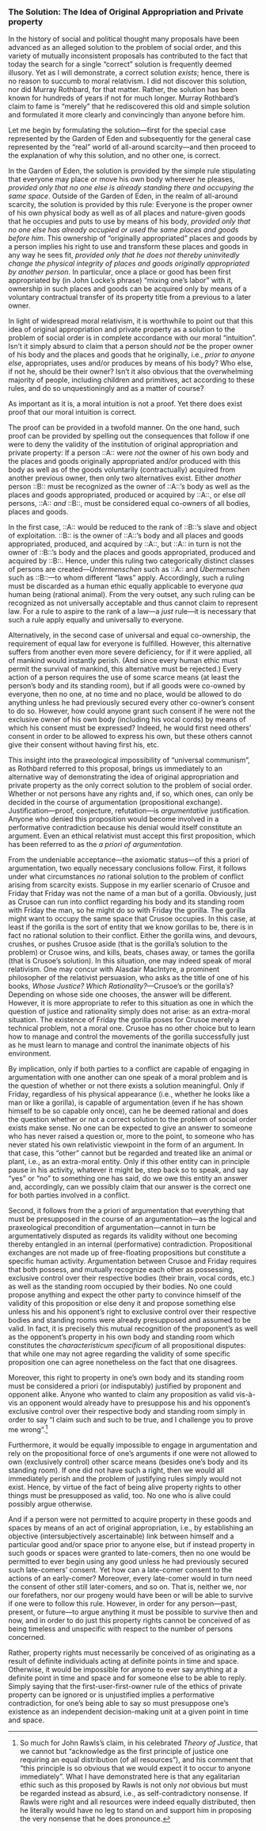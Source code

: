 ### The Solution: The Idea of Original Appropriation and Private property

In the history of social and political thought many proposals have been advanced as an alleged solution to the problem of social order, and this variety of mutually inconsistent proposals has contributed to the fact that today the search for a single “correct” solution is frequently deemed illusory. Yet as I will demonstrate, a correct solution *exists*; hence, there is no reason to succumb to moral relativism. I did not discover this solution, nor did Murray Rothbard, for that matter. Rather, the solution has been known for hundreds of years if not for much longer. Murray Rothbard’s claim to fame is “merely” that he rediscovered this old and simple solution and formulated it more clearly and convincingly than anyone before him.

Let me begin by formulating the solution—first for the special case represented by the Garden of Eden and subsequently for the general case represented by the “real” world of all-around scarcity—and then proceed to the explanation of why this solution, and no other one, is correct.

In the Garden of Eden, the solution is provided by the simple rule stipulating that everyone may place or move his own body wherever he pleases, *provided only that no one else is already standing there and occupying the same space*. Outside of the Garden of Eden, in the realm of all-around scarcity, the solution is provided by this rule: Everyone is the proper owner of his own physical body as well as of all places and nature-given goods that he occupies and puts to use by means of his body, *provided only that no one else has already occupied or used the same places and goods before him*. This ownership of “originally appropriated” places and goods by a person implies his right to use and transform these places and goods in any way he sees fit, *provided only that he does not thereby uninvitedly change the physical integrity of places and goods originally appropriated by another person*. In particular, once a place or good has been first appropriated by (in John Locke’s phrase) “mixing one’s labor” with it, ownership in such places and goods can be acquired only by means of a voluntary contractual transfer of its property title from a previous to a later owner.

In light of widespread moral relativism, it is worthwhile to point out that this idea of original appropriation and private property as a solution to the problem of social order is in complete accordance with our moral “intuition”. Isn’t it simply absurd to claim that a person should *not* be the proper owner of his body and the places and goods that he originally, i.e., *prior to anyone else*, appropriates, uses and/or produces by means of his body? Who else, if not he, should be their owner? Isn’t it also obvious that the overwhelming majority of people, including children and primitives, act according to these rules, and do so unquestioningly and as a matter of course?

As important as it is, a moral intuition is not a proof. Yet there does exist proof that our moral intuition is correct.

The proof can be provided in a twofold manner. On the one hand, such proof can be provided by spelling out the consequences that follow if one were to deny the validity of the institution of original appropriation and private property: If a person ::A:: were *not* the owner of his own body and the places and goods originally appropriated and/or produced with this body as well as of the goods voluntarily (contractually) acquired from another previous owner, then only two alternatives exist. Either *another* person ::B:: must be recognized as the owner of ::A::’s body as well as the places and goods appropriated, produced or acquired by ::A::, or else *all* persons, ::A:: *and* ::B::, must be considered equal co-owners of all bodies, places and goods.

In the first case, ::A:: would be reduced to the rank of ::B::’s slave and object of exploitation. ::B:: is the owner of ::A::’s body and all places and goods appropriated, produced, and acquired by ::A::, but ::A:: in turn is not the owner of ::B::’s body and the places and goods appropriated, produced and acquired by ::B::. Hence, under this ruling two categorically distinct classes of persons are created—*Untermenschen* such as ::A:: and *Übermenschen* such as ::B::—to whom different “laws” apply. Accordingly, such a ruling must be discarded as a human ethic equally applicable to everyone *qua* human being (rational animal). From the very outset, any such ruling can be recognized as not universally acceptable and thus cannot claim to represent law. For a rule to aspire to the rank of a law—a *just* rule—it is necessary that such a rule apply equally and universally to everyone.

Alternatively, in the second case of universal and equal co-ownership, the requirement of equal law for everyone is fulfilled. However, this alternative suffers from another even more severe deficiency, for if it were applied, all of mankind would instantly perish. (And since every human ethic must permit the survival of mankind, this alternative must be rejected.) Every action of a person requires the use of some scarce means (at least the person’s body and its standing room), but if all goods were co-owned by everyone, then no one, at no time and no place, would be allowed to do anything unless he had previously secured every other co-owner’s consent to do so. However, how could anyone grant such consent if he were not the exclusive owner of his own body (including his vocal cords) by means of which his consent must be expressed? Indeed, he would first need others’ consent in order to be allowed to express his own, but these others cannot give their consent without having first his, etc.

This insight into the praxeological impossibility of “universal communism”, as Rothbard referred to this proposal, brings us immediately to an alternative way of demonstrating the idea of original appropriation and private property as the only correct solution to the problem of social order. Whether or not persons have any rights and, if so, which ones, can only be decided in the course of argumentation (propositional exchange). Justification—proof, conjecture, refutation—is *argumentative* justification. Anyone who denied this proposition would become involved in a performative contradiction because his denial would itself constitute an argument. Even an ethical relativist must accept this first proposition, which has been referred to as the *a priori of argumentation*.

From the undeniable acceptance—the axiomatic status—of this a priori of argumentation, two equally necessary conclusions follow. First, it follows under what circumstances *no* rational solution to the problem of conflict arising from scarcity exists. Suppose in my earlier scenario of Crusoe and Friday that Friday was not the name of a man but of a gorilla. Obviously, just as Crusoe can run into conflict regarding his body and its standing room with Friday the man, so he might do so with Friday the gorilla. The gorilla might want to occupy the same space that Crusoe occupies. In this case, at least if the gorilla is the sort of entity that we know gorillas to be, there is in fact no rational solution to their conflict. Either the gorilla wins, and devours, crushes, or pushes Crusoe aside (that is the gorilla’s solution to the problem) or Crusoe wins, and kills, beats, chases away, or tames the gorilla (that is Crusoe’s solution). In this situation, one may indeed speak of moral relativism. One may concur with Alasdair MacIntyre, a prominent philosopher of the relativist persuasion, who asks as the title of one of his books, *Whose Justice? Which Rationality?*—Crusoe’s or the gorilla’s? Depending on whose side one chooses, the answer will be different. However, it is more appropriate to refer to this situation as one in which the question of justice and rationality simply does not arise: as an extra-moral situation. The existence of Friday the gorilla poses for Crusoe merely a technical problem, not a moral one. Crusoe has no other choice but to learn how to manage and control the movements of the gorilla successfully just as he must learn to manage and control the inanimate objects of his environment.

By implication, only if both parties to a conflict are capable of engaging in argumentation with one another can one speak of a moral problem and is the question of whether or not there exists a solution meaningful. Only if Friday, regardless of his physical appearance (i.e., whether he looks like a man or like a gorilla), is capable of argumentation (even if he has shown himself to be so capable only once), can he be deemed rational and does the question whether or not a correct solution to the problem of social order exists make sense. No one can be expected to give an answer to someone who has never raised a question or, more to the point, to someone who has never stated his own relativistic viewpoint in the form of an argument. In that case, this “other” cannot but be regarded and treated like an animal or plant, i.e., as an extra-moral entity. Only if this other entity can in principle pause in his activity, whatever it might be, step back so to speak, and say “yes” or “no” to something one has said, do we owe this entity an answer and, accordingly, can we possibly claim that our answer is the correct one for both parties involved in a conflict.

Second, it follows from the a priori of argumentation that everything that must be presupposed in the course of an argumentation—as the logical and praxeological precondition of argumentation—cannot in turn be argumentatively disputed as regards its validity without one becoming thereby entangled in an internal (performative) contradiction. Propositional exchanges are not made up of free-floating propositions but constitute a specific human activity. Argumentation between Crusoe and Friday requires that both possess, and mutually recognize each other as possessing, exclusive control over their respective bodies (their brain, vocal cords, etc.) as well as the standing room occupied by their bodies. No one could propose anything and expect the other party to convince himself of the validity of this proposition or else deny it and propose something else unless his and his opponent’s right to exclusive control over their respective bodies and standing rooms were already presupposed and assumed to be valid. In fact, it is precisely this mutual recognition of the proponent’s as well as the opponent’s property in his own body and standing room which constitutes the *characteristicum specificum* of all propositional disputes: that while one may not agree regarding the validity of some specific proposition one can agree nonetheless on the fact that one disagrees.

Moreover, this right to property in one’s own body and its standing room must be considered a priori (or indisputably) justified by proponent and opponent alike. Anyone who wanted to claim any proposition as valid vis-à-vis an opponent would already have to presuppose his and his opponent’s exclusive control over their respective body and standing room simply in order to say “I claim such and such to be true, and I challenge you to prove me wrong”.[^1]

[^1]: So much for John Rawls’s claim, in his celebrated *Theory of Justice*, that we cannot but “acknowledge as the first principle of justice one requiring an equal distribution (of all resources”), and his comment that “this principle is so obvious that we would expect it to occur to anyone immediately”. What I have demonstrated here is that any egalitarian ethic such as this proposed by Rawls is not only *not* obvious but must be regarded instead as absurd, i.e., as self-contradictory nonsense. If Rawls were right and all resources were indeed equally distributed, then he literally would have no leg to stand on and support him in proposing the very nonsense that he does pronounce.

Furthermore, it would be equally impossible to engage in argumentation and rely on the propositional force of one’s arguments if one were not allowed to own (exclusively control) other scarce means (besides one’s body and its standing room). If one did not have such a right, then we would all immediately perish and the problem of justifying rules simply would not exist. Hence, by virtue of the fact of being alive property rights to other things must be presupposed as valid, too. No one who is alive could possibly argue otherwise.

And if a person were not permitted to acquire property in these goods and spaces by means of an act of original appropriation, i.e., by establishing an objective (intersubjectively ascertainable) link between himself and a particular good and/or space prior to anyone else, but if instead property in such goods or spaces were granted to late-comers, then no one would be permitted to ever begin using any good unless he had previously secured such late-comers’ consent. Yet how can a late-comer consent to the actions of an early-comer? Moreover, every late-comer would in turn need the consent of other still later-comers, and so on. That is, neither we, nor our forefathers, nor our progeny would have been or will be able to survive if one were to follow this rule. However, in order for any person—past, present, or future—to argue anything it must be possible to survive then and now, and in order to do just this property rights cannot be conceived of as being timeless and unspecific with respect to the number of persons concerned.

Rather, property rights must necessarily be conceived of as originating as a result of definite individuals acting at definite points in time and space. Otherwise, it would be impossible for anyone to ever say anything at a definite point in time and space and for someone else to be able to reply. Simply saying that the first-user-first-owner rule of the ethics of private property can be ignored or is unjustified implies a performative contradiction, for one’s being able to say so must presuppose one’s existence as an independent decision-making unit at a given point in time and space.
